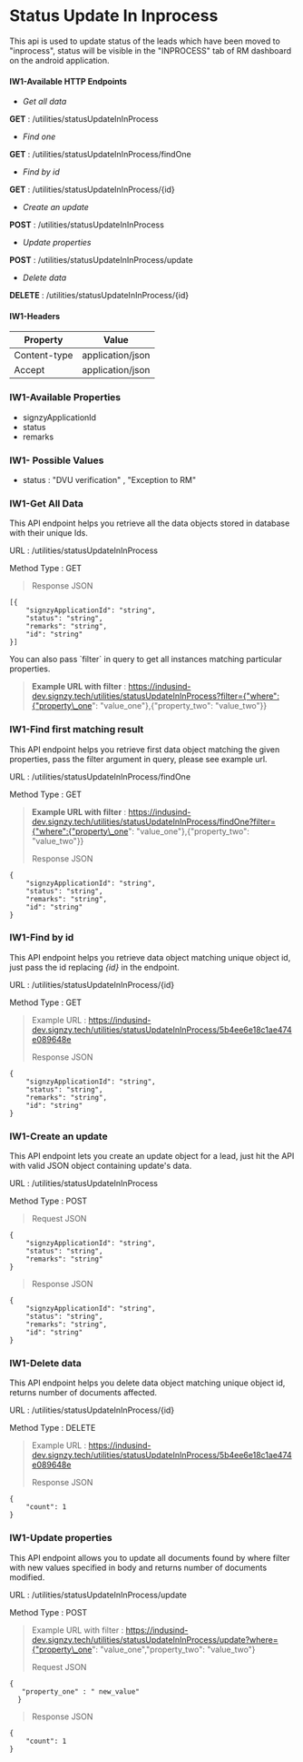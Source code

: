 # Status Update In Inprocess



This api is used to update status of the leads which have been moved to "inprocess", status will be visible in the "INPROCESS" tab of RM dashboard on the android application.

#### IW1-Available HTTP Endpoints <a href="#iw1-available-http-endpoints" id="iw1-available-http-endpoints"></a>

* _Get all data_

**GET** : /utilities/statusUpdateInInProcess

* _Find one_

**GET** : /utilities/statusUpdateInInProcess/findOne

* _Find by id_

**GET** : /utilities/statusUpdateInInProcess/{id}

* _Create an update_

**POST** : /utilities/statusUpdateInInProcess

* _Update properties_

**POST** : /utilities/statusUpdateInInProcess/update

* _Delete data_

**DELETE** : /utilities/statusUpdateInInProcess/{id}

#### IW1-Headers <a href="#iw1-headers" id="iw1-headers"></a>

| Property     | Value            |
| ------------ | ---------------- |
| Content-type | application/json |
| Accept       | application/json |

### IW1-Available Properties <a href="#iw1-available-properties" id="iw1-available-properties"></a>

* signzyApplicationId
* status
* remarks

### IW1- Possible Values

* status : "DVU verification" , "Exception to RM"

### IW1-Get All Data <a href="#iw1-get-all-data" id="iw1-get-all-data"></a>

This API endpoint helps you retrieve all the data objects stored in database with their unique Ids.

URL : /utilities/statusUpdateInInProcess

Method Type : GET

> Response JSON

```
[{
    "signzyApplicationId": "string",
    "status": "string",
    "remarks": "string",
    "id": "string"
}]
```

&#x20;You can also pass \`filter\` in query to get all instances matching particular properties.

> **Example URL with filter** : https://indusind-dev.signzy.tech/utilities/statusUpdateInInProcess?filter={"where":{"property\_one": "value\_one"},{"property\_two": "value\_two"\}}

### IW1-Find first matching result <a href="#iw1-find-first-matching-result" id="iw1-find-first-matching-result"></a>

This API endpoint helps you retrieve first data object matching the given properties, pass the filter argument in query, please see example url.

URL : /utilities/statusUpdateInInProcess/findOne

Method Type : GET

> **Example URL with filter** : https://indusind-dev.signzy.tech/utilities/statusUpdateInInProcess/findOne?filter={"where":{"property\_one": "value\_one"},{"property\_two": "value\_two"\}}
>
> Response JSON

```
{
    "signzyApplicationId": "string",
    "status": "string",
    "remarks": "string",
    "id": "string"
}
```

### IW1-Find by id <a href="#iw1-find-by-id" id="iw1-find-by-id"></a>

This API endpoint helps you retrieve data object matching unique object id, just pass the id replacing _{id}_ in the endpoint.

URL : /utilities/statusUpdateInInProcess/{id}

Method Type : GET

> Example URL : https://indusind-dev.signzy.tech/utilities/statusUpdateInInProcess/5b4ee6e18c1ae474e089648e
>
> Response JSON

```
{
    "signzyApplicationId": "string",
    "status": "string",
    "remarks": "string",
    "id": "string"
}
```

### IW1-Create an update <a href="#iw1-create-an-update" id="iw1-create-an-update"></a>

This API endpoint lets you create an update object for a lead, just hit the API with valid JSON object containing update's data.

URL : /utilities/statusUpdateInInProcess

Method Type : POST

> Request JSON

```
{
    "signzyApplicationId": "string",
    "status": "string",
    "remarks": "string"
}
```

> Response JSON

```
{
    "signzyApplicationId": "string",
    "status": "string",
    "remarks": "string",
    "id": "string"
}
```

### IW1-Delete data <a href="#iw1-delete-data" id="iw1-delete-data"></a>

This API endpoint helps you delete data object matching unique object id, returns number of documents affected.

URL : /utilities/statusUpdateInInProcess/{id}

Method Type : DELETE

> Example URL : https://indusind-dev.signzy.tech/utilities/statusUpdateInInProcess/5b4ee6e18c1ae474e089648e
>
> Response JSON

```
{
    "count": 1
}
```

### IW1-Update properties <a href="#iw1-update-properties" id="iw1-update-properties"></a>

This API endpoint allows you to update all documents found by where filter with new values specified in body and returns number of documents modified.

URL : /utilities/statusUpdateInInProcess/update

Method Type : POST

> Example URL with filter : https://indusind-dev.signzy.tech/utilities/statusUpdateInInProcess/update?where={"property\_one": "value\_one","property\_two": "value\_two"}
>
> Request JSON

```
{
   "property_one" : " new_value"
  }
```

> Response JSON

```
{
    "count": 1
}
```
